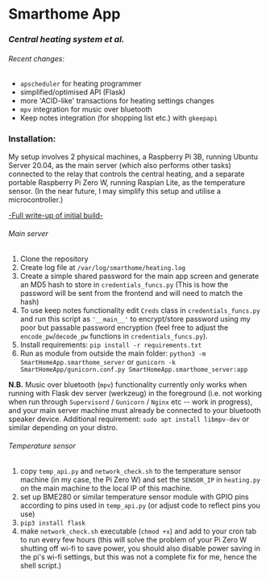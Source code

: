 # Smarthome App
### _Central heating system et al._

###### Recent changes:

- `apscheduler` for heating programmer
- simplified/optimised API (Flask)
- more 'ACID-like' transactions for heating settings changes
- `mpv` integration for music over bluetooth
- Keep notes integration (for shopping list etc.) with `gkeepapi`

### Installation:

My setup involves 2 physical machines, a Raspberry Pi 3B, running Ubuntu Server 20.04, as the main server (which also performs other tasks) connected to the relay that controls the central heating, and a separate portable Raspberry Pi Zero W, running Raspian Lite, as the temperature sensor. (In the near future, I may simplify this setup and utilise a microcontroller.) 

[-Full write-up of initial build-](https://python.plainenglish.io/building-a-smart-central-heating-system-with-a-raspberry-pi-and-python-403c6ea0fd7e)

###### Main server
1. Clone the repository
2. Create log file at `/var/log/smarthome/heating.log`
3. Create a simple shared password for the main app screen and generate an MD5 hash to store in `credentials_funcs.py` (This is how the password will be sent from the frontend and will need to match the hash)
4. To use keep notes functionality edit `Creds` class in `credentials_funcs.py` and run this script as `'__main__'` to encrypt/store password using my poor but passable password encryption (feel free to adjust the `encode_pw`/`decode_pw` functions in `credentials_funcs.py`).
5. Install requirements: `pip install -r requirements.txt`
6. Run as module from outside the main folder: `python3 -m SmartHomeApp.smarthome_server` or `gunicorn -k SmartHomeApp/gunicorn.conf.py SmartHomeApp.smarthome_server:app`

__N.B.__ Music over bluetooth (`mpv`) functionality currently only works when running with Flask dev server (werkzeug) in the foreground (i.e. not working when run through `Supervisord` / `Gunicorn` / `Nginx` etc -- work in progress), and your main server machine must already be connected to your bluetooth speaker device.
Additional requirement: `sudo apt install libmpv-dev` or similar depending on your distro.

###### Temperature sensor
1. copy `temp_api.py` and `network_check.sh` to the temperature sensor machine (in my case, the Pi Zero W) and set the `SENSOR_IP` in `heating.py` on the main machine to the local IP of this machine.
2. set up BME280 or similar temperature sensor module with GPIO pins according to pins used in `temp_api.py` (or adjust code to reflect pins you use)
3. `pip3 install flask`
4. make `network_check.sh` executable (`chmod +x`) and add to your cron tab to run every few hours (this will solve the problem of your Pi Zero W shutting off wi-fi to save power, you should also disable power saving in the pi's wi-fi settings, but this was not a complete fix for me, hence the shell script.)
